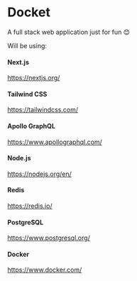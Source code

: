 # Docket

A full stack web application just for fun 😊

Will be using:

#### Next.js

https://nextjs.org/

#### Tailwind CSS

https://tailwindcss.com/

#### Apollo GraphQL

https://www.apollographql.com/

#### Node.js

https://nodejs.org/en/

#### Redis

https://redis.io/

#### PostgreSQL

https://www.postgresql.org/

#### Docker

https://www.docker.com/
